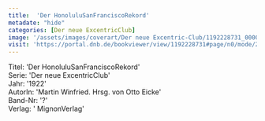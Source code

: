 ```yaml
---
title:  'Der HonoluluSanFranciscoRekord'
metadate: "hide"
categories: [Der neue ExcentricClub]
image: '/assets/images/coverart/Der neue Excentric-Club/1192228731_00000010.jpg'
visit: 'https://portal.dnb.de/bookviewer/view/1192228731#page/n0/mode/2up'
---
```

Titel: 'Der HonoluluSanFranciscoRekord' <br>
Serie: 'Der neue ExcentricClub' <br>
Jahr: '1922' <br>
AutorIn: 'Martin Winfried. Hrsg. von Otto Eicke' <br>
Band-Nr: '?' <br>
Verlag: ' MignonVerlag'